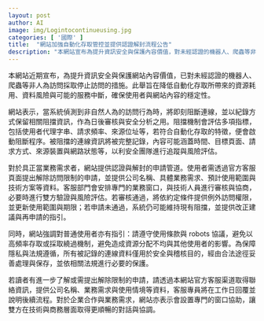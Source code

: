 ```yaml
---
layout: post
author: AI
image: img/Logintocontinueusing.jpg
categories: [ '國際' ]
title:  "網站加強自動化存取管控並提供認證解封流程公告"
description: "本網站宣布為提升資訊安全與保護內容價值，對未經認證的機器人、爬蟲等非人為訪問採取停止訪問的措施，並在偵測到自動化存取時立即阻斷連線、記錄阻擋資訊以供日後審核與分析。對具正當業務需求者提供認證與解封申請管道，經官方客服與技術審核後可能授予例外訪問，未通過者維持阻擋並提供改正建議。網站亦強調普通使用者遵守使用條款與 robots 協議，且所有被記錄的連線資料僅用於安全與稽核，依法妥善處理與保存。若需了解或提出申請，請透過官方客服提供公司名稱、業務需求與使用情境，客服專員將在工作日回覆並說明後續流程。"
---
```

本網站近期宣布，為提升資訊安全與保護網站內容價值，已對未經認證的機器人、爬蟲等非人為訪問採取停止訪問的措施。此舉旨在降低自動化存取所帶來的資源耗用、資料風險與可能的服務中斷，確保使用者與網站內容的穩定性。

網站表示，當系統偵測到非自然人為的訪問行為時，將即刻阻斷連線，並以紀錄方式保留相關阻擋資訊，作為日後審核與安全分析之用。阻擋機制會評估多項指標，包括使用者代理字串、請求頻率、來源位址等，若符合自動化存取的特徵，便會啟動阻斷程序。被阻擋的連線資訊將被完整記錄，內容可能涵蓋時間、目標頁面、請求方式、來源裝置與網路狀態等，以利安全團隊進行追蹤與風險評估。

對於具正當業務需求者，網站提供認證與解封的申請管道。使用者需透過官方客服頁面提出解除訪問限制的申請，並提供公司名稱、具體業務需求、預計使用範圍與技術方案等資料。客服部門會安排專門的業務窗口，與技術人員進行審核與協商，必要時進行雙方驗證與風險評估。若審核通過，將依約定條件提供例外訪問權限，並更新使用範圍與期限；若申請未通過，系統仍可能維持現有阻擋，並提供改正建議與再申請的指引。

同時，網站強調對普通使用者亦有指引：請遵守使用條款與 robots 協議，避免以高頻率存取或採取繞過機制，避免造成資源分配不均與其他使用者的影響。為保障隱私與法規遵循，所有被記錄的連線資料僅用於安全與稽核目的，經由合法途徑妥善處理與保存，並依相關法規進行必要的保護。

若讀者有進一步了解或需提出解除限制的申請，請透過本網站官方客服渠道取得聯絡資訊，提供公司名稱、業務需求與使用情境等資料，客服專員將在工作日回覆並說明後續流程。對於企業合作與業務需求，網站亦表示會設置專門的窗口協助，讓雙方在技術與商務層面取得更順暢的對話與協調。